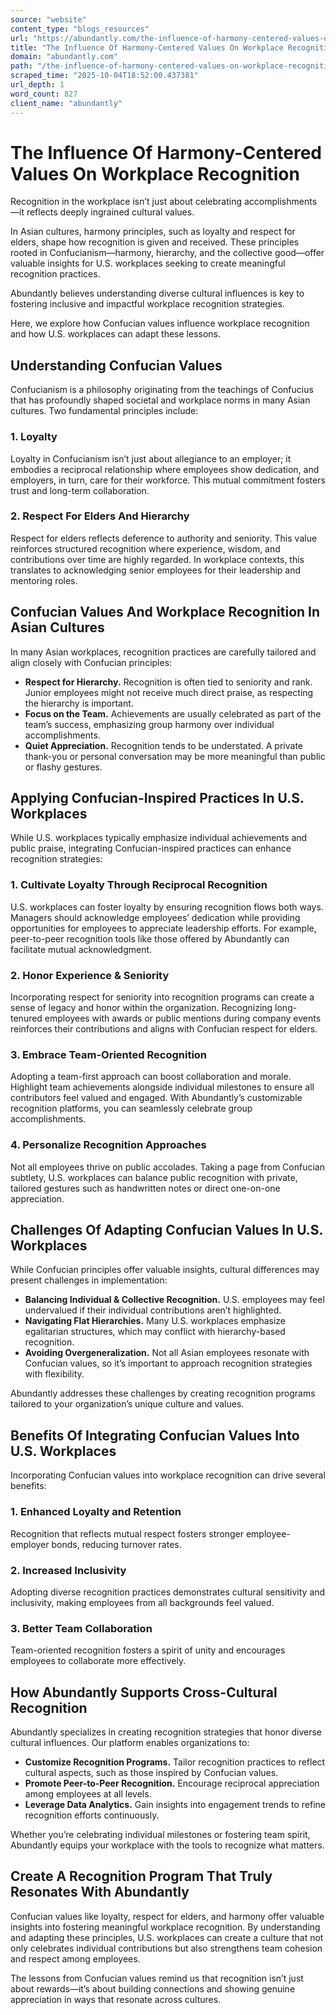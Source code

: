 ```yaml
---
source: "website"
content_type: "blogs_resources"
url: "https://abundantly.com/the-influence-of-harmony-centered-values-on-workplace-recognition/"
title: "The Influence Of Harmony-Centered Values On Workplace Recognition"
domain: "abundantly.com"
path: "/the-influence-of-harmony-centered-values-on-workplace-recognition/"
scraped_time: "2025-10-04T18:52:00.437381"
url_depth: 1
word_count: 827
client_name: "abundantly"
---
```


# The Influence Of Harmony-Centered Values On Workplace Recognition

Recognition in the workplace isn’t just about celebrating accomplishments—it reflects deeply ingrained cultural values.

In Asian cultures, harmony principles, such as loyalty and respect for elders, shape how recognition is given and received. These principles rooted in Confucianism—harmony, hierarchy, and the collective good—offer valuable insights for U.S. workplaces seeking to create meaningful recognition practices.

Abundantly believes understanding diverse cultural influences is key to fostering inclusive and impactful workplace recognition strategies.

Here, we explore how Confucian values influence workplace recognition and how U.S. workplaces can adapt these lessons.

## Understanding Confucian Values

Confucianism is a philosophy originating from the teachings of Confucius that has profoundly shaped societal and workplace norms in many Asian cultures. Two fundamental principles include:

### 1. Loyalty

Loyalty in Confucianism isn’t just about allegiance to an employer; it embodies a reciprocal relationship where employees show dedication, and employers, in turn, care for their workforce. This mutual commitment fosters trust and long-term collaboration.

### 2. Respect For Elders And Hierarchy

Respect for elders reflects deference to authority and seniority. This value reinforces structured recognition where experience, wisdom, and contributions over time are highly regarded. In workplace contexts, this translates to acknowledging senior employees for their leadership and mentoring roles.

## Confucian Values And Workplace Recognition In Asian Cultures

In many Asian workplaces, recognition practices are carefully tailored and align closely with Confucian principles:

* **Respect for Hierarchy.** Recognition is often tied to seniority and rank. Junior employees might not receive much direct praise, as respecting the hierarchy is important.
* **Focus on the Team.** Achievements are usually celebrated as part of the team’s success, emphasizing group harmony over individual accomplishments.
* **Quiet Appreciation.** Recognition tends to be understated. A private thank-you or personal conversation may be more meaningful than public or flashy gestures.

## Applying Confucian-Inspired Practices In U.S. Workplaces

While U.S. workplaces typically emphasize individual achievements and public praise, integrating Confucian-inspired practices can enhance recognition strategies:

### 1. Cultivate Loyalty Through Reciprocal Recognition

U.S. workplaces can foster loyalty by ensuring recognition flows both ways. Managers should acknowledge employees’ dedication while providing opportunities for employees to appreciate leadership efforts. For example, peer-to-peer recognition tools like those offered by Abundantly can facilitate mutual acknowledgment.

### 2. Honor Experience & Seniority

Incorporating respect for seniority into recognition programs can create a sense of legacy and honor within the organization. Recognizing long-tenured employees with awards or public mentions during company events reinforces their contributions and aligns with Confucian respect for elders.

### 3. Embrace Team-Oriented Recognition

Adopting a team-first approach can boost collaboration and morale. Highlight team achievements alongside individual milestones to ensure all contributors feel valued and engaged. With Abundantly’s customizable recognition platforms, you can seamlessly celebrate group accomplishments.

### 4. Personalize Recognition Approaches

Not all employees thrive on public accolades. Taking a page from Confucian subtlety, U.S. workplaces can balance public recognition with private, tailored gestures such as handwritten notes or direct one-on-one appreciation.

## Challenges Of Adapting Confucian Values In U.S. Workplaces

While Confucian principles offer valuable insights, cultural differences may present challenges in implementation:

* **Balancing Individual & Collective Recognition.** U.S. employees may feel undervalued if their individual contributions aren’t highlighted.
* **Navigating Flat Hierarchies.** Many U.S. workplaces emphasize egalitarian structures, which may conflict with hierarchy-based recognition.
* **Avoiding Overgeneralization.** Not all Asian employees resonate with Confucian values, so it’s important to approach recognition strategies with flexibility.

Abundantly addresses these challenges by creating recognition programs tailored to your organization’s unique culture and values.

## Benefits Of Integrating Confucian Values Into U.S. Workplaces

Incorporating Confucian values into workplace recognition can drive several benefits:

### 1. Enhanced Loyalty and Retention

Recognition that reflects mutual respect fosters stronger employee-employer bonds, reducing turnover rates.

### 2. Increased Inclusivity

Adopting diverse recognition practices demonstrates cultural sensitivity and inclusivity, making employees from all backgrounds feel valued.

### 3. Better Team Collaboration

Team-oriented recognition fosters a spirit of unity and encourages employees to collaborate more effectively.

## How Abundantly Supports Cross-Cultural Recognition

Abundantly specializes in creating recognition strategies that honor diverse cultural influences. Our platform enables organizations to:

* **Customize Recognition Programs.** Tailor recognition practices to reflect cultural aspects, such as those inspired by Confucian values.
* **Promote Peer-to-Peer Recognition.** Encourage reciprocal appreciation among employees at all levels.
* **Leverage Data Analytics.** Gain insights into engagement trends to refine recognition efforts continuously.

Whether you’re celebrating individual milestones or fostering team spirit, Abundantly equips your workplace with the tools to recognize what matters.

## Create A Recognition Program That Truly Resonates With Abundantly

Confucian values like loyalty, respect for elders, and harmony offer valuable insights into fostering meaningful workplace recognition. By understanding and adapting these principles, U.S. workplaces can create a culture that not only celebrates individual contributions but also strengthens team cohesion and respect among employees.

The lessons from Confucian values remind us that recognition isn’t just about rewards—it’s about building connections and showing genuine appreciation in ways that resonate across cultures.